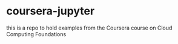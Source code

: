 # coursera-jupyter

this is a repo to hold examples from the Coursera course on Cloud Computing Foundations
